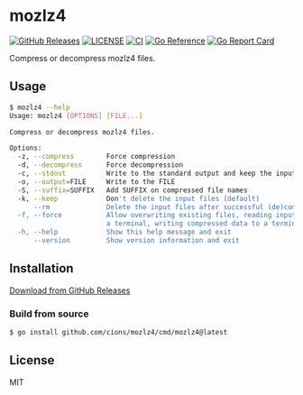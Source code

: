 # mozlz4

[![GitHub Releases](https://img.shields.io/github/v/release/cions/mozlz4?sort=semver)](https://github.com/cions/mozlz4/releases)
[![LICENSE](https://img.shields.io/github/license/cions/mozlz4)](https://github.com/cions/mozlz4/blob/master/LICENSE)
[![CI](https://github.com/cions/mozlz4/actions/workflows/ci.yml/badge.svg)](https://github.com/cions/mozlz4/actions/workflows/ci.yml)
[![Go Reference](https://pkg.go.dev/badge/github.com/cions/mozlz4.svg)](https://pkg.go.dev/github.com/cions/mozlz4)
[![Go Report Card](https://goreportcard.com/badge/github.com/cions/mozlz4)](https://goreportcard.com/report/github.com/cions/mozlz4)

Compress or decompress mozlz4 files.

## Usage

```sh
$ mozlz4 --help
Usage: mozlz4 [OPTIONS] [FILE...]

Compress or decompress mozlz4 files.

Options:
  -z, --compress        Force compression
  -d, --decompress      Force decompression
  -c, --stdout          Write to the standard output and keep the input files
  -o, --output=FILE     Write to the FILE
  -S, --suffix=SUFFIX   Add SUFFIX on compressed file names
  -k, --keep            Don't delete the input files (default)
      --rm              Delete the input files after successful (de)compression
  -f, --force           Allow overwriting existing files, reading input from
                        a terminal, writing compressed data to a terminal
  -h, --help            Show this help message and exit
      --version         Show version information and exit
```

## Installation

[Download from GitHub Releases](https://github.com/cions/mozlz4/releases)

### Build from source

```sh
$ go install github.com/cions/mozlz4/cmd/mozlz4@latest
```

## License

MIT
